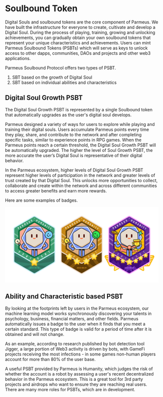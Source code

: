 # Soulbound Token

Digital Souls and soulbound tokens are the core component of Parmeus. We have built the infrastructure for everyone  to create, cultivate and develop a Digital Soul. During the process of playing, training, growing and unlocking achievements, you can gradually obtain your own soulbound tokens that represent your unique characteristics and achievements. Users can mint Parmeus Soulbound Tokens (PSBTs) which will serve as keys to unlock access to other dapps, communities, DAOs and projects and other web3 applications.

Parmeus Soulbound Protocol offers two types of PSBT.

1. SBT based on the growth of Digital Soul
2. SBT based on individual abilities and characteristics

## Digital Soul Growth PSBT

The Digital Soul Growth PSBT is represented by a single Soulbound token that automatically upgrades as the user's digital soul develops.

Parmeus designed a variety of ways for users to explore while playing and training their digital souls. Users accumulate Parmeus points every time they play, share, and contribute to the network and after completing specific tasks, similar to experience points in RPG games. When the Parmeus points reach a certain threshold, the Digital Soul Growth PSBT will be automatically upgraded. The higher the level of Soul Growth PSBT, the more accurate the user’s Digital Soul is representative of their digital behavior. 

In the Parmeus ecosystem, higher levels of Digital Soul Growth PSBT represent higher levels of participation in the network and greater levels of trust created by that Digital Soul. This unlocks more opportunities to collect, collaborate and create within the network and across different communities to access greater benefits and earn more rewards.

Here are some examples of badges.

![Digital Soul Growth Badges](imgs/sbt-badges.png)

## Ability and Characteristic based PSBT

By looking at the footprints left by users in the Parmeus ecosystem, our machine learning model works synchronously discovering your talents in psychology, business, financial matters, and other fields. Parmeus automatically issues a badge to the user when it finds that you meet a certain standard. This type of badge is valid for a period of time after it is obtained and will not change.

As an example, according to research published by bot detection tool Jigger, a large portion of Web3 activity is driven by bots, with GameFi projects receiving the most infections - in some games non-human players account for more than 80% of the user base.

A useful PSBT provided by Parmeus is Humanity, which judges the risk of whether the account is a robot by assessing a user's recent decentralized behavior in the Parmeus ecosystem. This is a great tool for 3rd party projects and airdrops who want to ensure they are reaching real users.
There are many more roles for PSBTs, which are in development.
